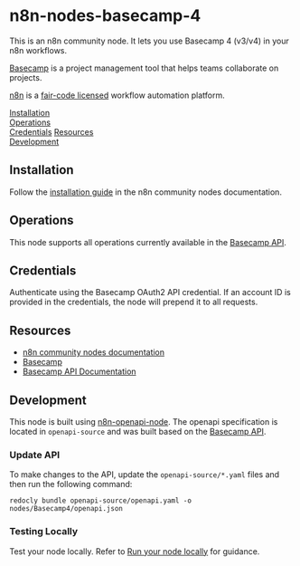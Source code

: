 # n8n-nodes-basecamp-4

This is an n8n community node. It lets you use Basecamp 4 (v3/v4) in your n8n workflows.

[Basecamp](https://basecamp.com/) is a project management tool that helps teams collaborate on projects.

[n8n](https://n8n.io/) is a [fair-code licensed](https://docs.n8n.io/reference/license/) workflow automation platform.

[Installation](#installation)  
[Operations](#operations)  
[Credentials](#credentials) 
[Resources](#resources)  
[Development](#development)
## Installation
Follow the [installation guide](https://docs.n8n.io/integrations/community-nodes/installation/) in the n8n community nodes documentation.

## Operations
This node supports all operations currently available in the [Basecamp API](https://github.com/basecamp/bc3-api).

## Credentials
Authenticate using the Basecamp OAuth2 API credential. If an account ID is provided in the credentials, the node will prepend it to all requests.

## Resources

* [n8n community nodes documentation](https://docs.n8n.io/integrations/community-nodes/)
* [Basecamp](https://basecamp.com/)
* [Basecamp API Documentation](https://github.com/basecamp/bc3-api)

## Development
This node is built using [n8n-openapi-node](https://github.com/devlikeapro/n8n-openapi-node). The openapi specification is located in `openapi-source` and was built based on the [Basecamp API](https://github.com/basecamp/bc3-api).

### Update API
To make changes to the API, update the `openapi-source/*.yaml` files and then run the following command:

```
redocly bundle openapi-source/openapi.yaml -o nodes/Basecamp4/openapi.json
```

### Testing Locally
Test your node locally. Refer to [Run your node locally](https://docs.n8n.io/integrations/creating-nodes/test/run-node-locally/) for guidance.
